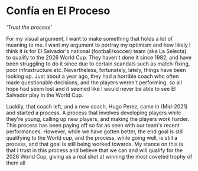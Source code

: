 # **Confía en El Proceso**
*'Trust the process'*

For my visual argument, I want to make something that holds a lot of meaning to me. I want my argument to portray my optimism and how likely I think it is for El Salvador's national (football/soccer) team (aka La Selecta) to qualify to the 2026 World Cup. They haven't done it since 1982, and have been struggling to do it since due to certain scandals such as match-fixing, poor infrastructure etc. Nevertheless, fortunately, lately, things have been looking up. Just about a year ago, they had a horrible coach who often made questionable decisions, and the players weren't performing, so all hope had seem lost and it seemed like I would never be able to see El Salvador play in the World Cup.

Luckily, that coach left, and a new coach, Hugo Perez, came in (Mid-2021) and started a process. A process that involves developing players while they're young, calling up new players, and making the players work harder. This process has been paying off so far as seen with our team's recent performances. However, while we have gotten better, the end goal is still qualifying to the World cup, and the process, while going well, is still a process, and that goal is still being worked towards. My stance on this is that I trust in this process and believe that we can and will qualify for the 2026 World Cup, giving us a real shot at winning the most coveted trophy of them all
